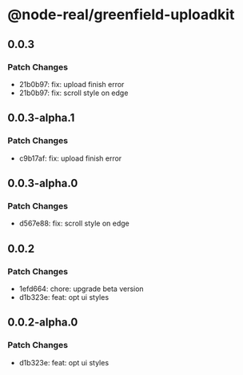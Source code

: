 # @node-real/greenfield-uploadkit

## 0.0.3

### Patch Changes

- 21b0b97: fix: upload finish error
- 21b0b97: fix: scroll style on edge

## 0.0.3-alpha.1

### Patch Changes

- c9b17af: fix: upload finish error

## 0.0.3-alpha.0

### Patch Changes

- d567e88: fix: scroll style on edge

## 0.0.2

### Patch Changes

- 1efd664: chore: upgrade beta version
- d1b323e: feat: opt ui styles

## 0.0.2-alpha.0

### Patch Changes

- d1b323e: feat: opt ui styles
